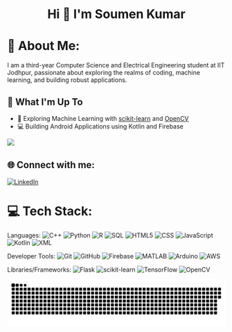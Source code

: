 <h1 align="center">Hi 👋 I'm Soumen Kumar</h1>

# 💫 About Me:
I am a third-year Computer Science and Electrical Engineering student at IIT Jodhpur, passionate about exploring the realms of coding, machine learning, and building robust applications.

## 🚀 What I'm Up To

- 🤖 Exploring Machine Learning with [scikit-learn](https://scikit-learn.org/) and [OpenCV](https://opencv.org/)
- 💻 Building Android Applications using Kotlin and Firebase
  
![](https://user-images.githubusercontent.com/74038190/225813708-98b745f2-7d22-48cf-9150-083f1b00d6c9.gif)

## 🌐 Connect with me:
[![LinkedIn](https://img.shields.io/badge/LinkedIn-%230077B5.svg?logo=linkedin&logoColor=white)](https://www.linkedin.com/in/soumen2919/)

# 💻 Tech Stack:
Languages: 
![C++](https://img.shields.io/badge/c++-%2300599C.svg?style=for-the-badge&logo=c%2B%2B&logoColor=white)
![Python](https://img.shields.io/badge/python-%233776AB.svg?style=for-the-badge&logo=python&logoColor=white)
![R](https://img.shields.io/badge/r-%23276DC3.svg?style=for-the-badge&logo=r&logoColor=white)
![SQL](https://img.shields.io/badge/sql-%2307405e.svg?style=for-the-badge&logo=postgresql&logoColor=white) 
![HTML5](https://img.shields.io/badge/html5-%23E34F26.svg?style=for-the-badge&logo=html5&logoColor=white) 
![CSS](https://img.shields.io/badge/css-%231572B6.svg?style=for-the-badge&logo=css3&logoColor=white) 
![JavaScript](https://img.shields.io/badge/javascript-%23323330.svg?style=for-the-badge&logo=javascript&logoColor=%23F7DF1E)
![Kotlin](https://img.shields.io/badge/kotlin-%230095D5.svg?style=for-the-badge&logo=kotlin&logoColor=white)
![XML](https://img.shields.io/badge/xml-%23E37400.svg?style=for-the-badge&logo=xml&logoColor=white)

Developer Tools: 
![Git](https://img.shields.io/badge/git-%23F05033.svg?style=for-the-badge&logo=git&logoColor=white)
![GitHub](https://img.shields.io/badge/github-%23121011.svg?style=for-the-badge&logo=github&logoColor=white)
![Firebase](https://img.shields.io/badge/firebase-%23039BE5.svg?style=for-the-badge&logo=firebase)
![MATLAB](https://img.shields.io/badge/-MATLAB-orange?style=for-the-badge&logo=MATLAB&logoColor=white)
![Arduino](https://img.shields.io/badge/-Arduino-00979D?style=for-the-badge&logo=Arduino&logoColor=white)
![AWS](https://img.shields.io/badge/AWS-%23232F3E.svg?style=for-the-badge&logo=amazon-aws&logoColor=white)

Libraries/Frameworks: 
![Flask](https://img.shields.io/badge/flask-%23000.svg?style=for-the-badge&logo=flask&logoColor=white)
![scikit-learn](https://img.shields.io/badge/scikit--learn-%23F7931E.svg?style=for-the-badge&logo=scikit-learn&logoColor=white)
![TensorFlow](https://img.shields.io/badge/TensorFlow-%23FF6F00.svg?style=for-the-badge&logo=TensorFlow&logoColor=white)
![OpenCV](https://img.shields.io/badge/opencv-%23white.svg?style=for-the-badge&logo=opencv&logoColor=white)

<a href=#><img src="contributions.svg"></a>

